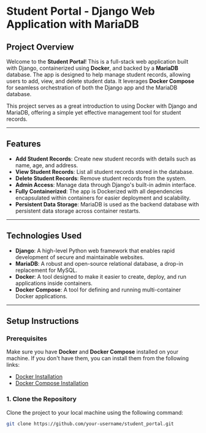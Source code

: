 # Student Portal - Django Web Application with MariaDB

## Project Overview

Welcome to the **Student Portal**! This is a full-stack web application built with Django, containerized using **Docker**, and backed by a **MariaDB** database. The app is designed to help manage student records, allowing users to add, view, and delete student data. It leverages **Docker Compose** for seamless orchestration of both the Django app and the MariaDB database.

This project serves as a great introduction to using Docker with Django and MariaDB, offering a simple yet effective management tool for student records.

---

## Features

- **Add Student Records**: Create new student records with details such as name, age, and address.
- **View Student Records**: List all student records stored in the database.
- **Delete Student Records**: Remove student records from the system.
- **Admin Access**: Manage data through Django's built-in admin interface.
- **Fully Containerized**: The app is Dockerized with all dependencies encapsulated within containers for easier deployment and scalability.
- **Persistent Data Storage**: MariaDB is used as the backend database with persistent data storage across container restarts.

---

## Technologies Used

- **Django**: A high-level Python web framework that enables rapid development of secure and maintainable websites.
- **MariaDB**: A robust and open-source relational database, a drop-in replacement for MySQL.
- **Docker**: A tool designed to make it easier to create, deploy, and run applications inside containers.
- **Docker Compose**: A tool for defining and running multi-container Docker applications.

---

## Setup Instructions

### Prerequisites

Make sure you have **Docker** and **Docker Compose** installed on your machine. If you don't have them, you can install them from the following links:

- [Docker Installation](https://docs.docker.com/get-docker/)
- [Docker Compose Installation](https://docs.docker.com/compose/install/)

### 1. Clone the Repository

Clone the project to your local machine using the following command:

```bash
git clone https://github.com/your-username/student_portal.git
